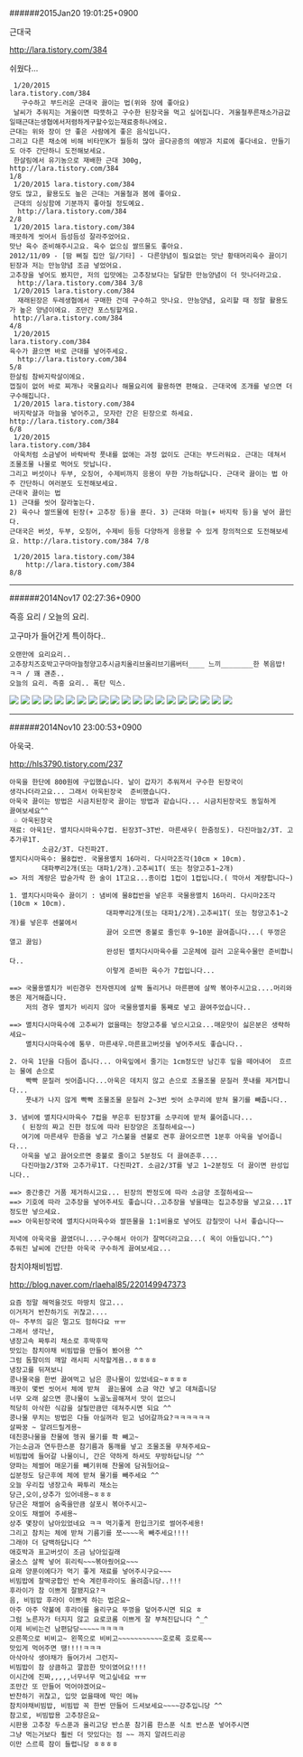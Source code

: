 ######2015Jan20 19:01:25+0900

근대국

<http://lara.tistory.com/384>

쉬웠다...

```
￼1/20/2015
lara.tistory.com/384
￼￼￼구수하고 부드러운 근대국 끓이는 법(위와 장에 좋아요)
￼날씨가 추워지는 겨울이면 따뜻하고 구수한 된장국을 먹고 싶어집니다. 겨울철푸른채소가금값일때근대는생협에서저렴하게구할수있는재료중하나에요.
근대는 위와 장이 안 좋은 사람에게 좋은 음식입니다.
그리고 다른 채소에 비해 비타민K가 월등히 많아 골다공증의 예방과 치료에 좋다네요. 만들기도 아주 간단하니 도전해보세요.
￼한살림에서 유기농으로 재배한 근대 300g,
http://lara.tistory.com/384
1/8
￼1/20/2015 lara.tistory.com/384
양도 많고, 활용도도 높은 근대는 겨울철과 봄에 좋아요.
￼근대의 싱싱함에 기분까지 좋아질 정도예요.
￼￼http://lara.tistory.com/384
2/8
￼1/20/2015 lara.tistory.com/384
깨끗하게 씻어서 듬성듬성 잘라주었어요.
맛난 육수 준비해주시고요. 육수 없으심 쌀뜨물도 좋아요.
2012/11/09 - [땀 삐질 집안 일/기타] - 다른양념이 필요없는 맛난 황태머리육수 끓이기
된장과 저는 만능양념 조금 넣었어요.
고추장을 넣어도 봤지만, 저의 입맛에는 고추장보다는 달달한 만능양념이 더 맛나더라고요.
￼￼http://lara.tistory.com/384 3/8
￼1/20/2015 lara.tistory.com/384
￼￼재래된장은 두레생협에서 구매한 건데 구수하고 맛나요. 만능양념, 요리할 때 정말 활용도가 높은 양념이에요. 조만간 포스팅할게요.
￼http://lara.tistory.com/384
4/8
￼1/20/2015
lara.tistory.com/384
육수가 끓으면 바로 근대를 넣어주세요.
￼￼http://lara.tistory.com/384
5/8
한살림 참바지락살이에요.
껍질이 없어 바로 찌개나 국물요리나 해물요리에 활용하면 편해요. 근대국에 조개를 넣으면 더 구수해집니다.
￼1/20/2015 lara.tistory.com/384
￼바지락살과 마늘을 넣어주고, 모자란 간은 된장으로 하세요.
http://lara.tistory.com/384
6/8
￼1/20/2015
lara.tistory.com/384
￼아욱처럼 소금넣어 바락바락 풋내를 없애는 과정 없이도 근대는 부드러워요. 근대는 데쳐서 조물조물 나물로 먹어도 맛납니다.
그리고 버섯이나 두부, 오징어, 수제비까지 응용이 무한 가능하답니다. 근대국 끓이는 법 아주 간단하니 여러분도 도전해보세요.
근대국 끓이는 법
1) 근대를 씻어 잘라놓는다.
2) 육수나 쌀뜨물에 된장(+ 고추장 등)을 푼다. 3) 근대와 마늘(+ 바지락 등)을 넣어 끓인다.
근대국은 버섯, 두부, 오징어, 수제비 등등 다양하게 응용할 수 있게 창의적으로 도전해보세요. http://lara.tistory.com/384 7/8
￼￼￼￼
￼1/20/2015 lara.tistory.com/384
￼￼￼￼http://lara.tistory.com/384
8/8

```

---

######2014Nov17 02:27:36+0900

즉흥 요리 / 오늘의 요리.

고구마가 들어간게 특이하다..

```
오랜만에 요리요리..
고추장치즈호박고구마마늘청양고추시금치올리브올리브기름버터____ 느끼________한 볶음밥! ㅋㅋ / 꽤 괜춘..
오늘의 요리. 즉흥 요리.. 폭탄 믹스.
```

<img src="DSC03482.JPG">
<img src="DSC03483.JPG">
<img src="DSC03484.JPG">
<img src="DSC03485.JPG">
<img src="DSC03486.JPG">
<img src="DSC03487.JPG">
<img src="DSC03488.JPG">
<img src="DSC03489.JPG">
<img src="DSC03490.JPG">
<img src="DSC03493.JPG">
<img src="DSC03495.JPG">
<img src="DSC03496.JPG">
<img src="DSC03497.JPG">
<img src="DSC03498.JPG">
<img src="DSC03499.JPG">
<img src="DSC03500.JPG">
<img src="DSC03501.JPG">
<img src="DSC03502.JPG">
<img src="DSC03503.JPG">
<img src="DSC03510.JPG">

---

######2014Nov10 23:00:53+0900

아욱국.

<http://hls3790.tistory.com/237>

```
아욱을 한단에 800원에 구입했습니다. 날이 갑자기 추워져서 구수한 된장국이
생각나더라고요... 그래서 아욱된장국  준비했습니다.
아욱국 끓이는 방법은 시금치된장국 끓이는 방법과 같습니다... 시금치된장국도 동일하게
끓여보세요^^
 ♧ 아욱된장국
재료: 아욱1단. 멸치다시마육수7컵. 된장3T~3T반. 마른새우( 한줌정도). 다진마늘2/3T. 고추가루1T.
        소금2/3T. 다진파2T.
멸치다시마육수: 물8컵반. 국물용멸치 16마리. 다시마2조각(10cm × 10cm). 
        대파뿌리2개(또는 대파1/2개).고추씨1T( 또는 청양고추1~2개)
=> 저의 계량은 밥숟가락 한 술이 1T고요...종이컵 1컵이 1컵입니다.( 깍아서 계량합니다~)

1. 멸치다시마육수 끓이기 : 냄비에 물8컵반을 넣은후 국물용멸치 16마리. 다시마2조각(10cm × 10cm). 
                        대파뿌리2개(또는 대파1/2개).고추씨1T( 또는 청양고추1~2개)를 넣은후 센불에서
                        끓어 오르면 중불로 줄인후 9~10분 끓여줍니다...( 뚜껑은  열고 끓임)
                        완성된 멸치다시마육수를 고운체에 걸러 고운육수물만 준비합니다..
                        이렇게 준비한 육수가 7컵입니다...

==> 국물용멸치가 비린경우 전자렌지에 살짝 돌리거나 마른팬에 살짝 볶아주시고요....머리와 똥은 제거해줍니다.
    저의 경우 멸치가 비리지 않아 국물용멸치를 통째로 넣고 끓여주었습니다..

==> 멸치다시마육수에 고추씨가 없을때는 청양고추를 넣으시고요...매운맛이 싫은분은 생략하세요~
    멸치다시마육수에 통무. 마른새우.마른표고버섯을 넣어주셔도 좋습니다..

2. 아욱 1단을 다듬어 줍니다... 아욱잎에서 줄기는 1cm정도만 남긴후 잎을 떼어내어  흐르는 물에 손으로
    빡빡 문질러 씻어줍니다...아욱은 데치지 않고 손으로 조물조물 문질러 풋내를 제거합니다...
    풋내가 나지 않게 빡빡 조물조물 문질러 2~3번 씻어 소쿠리에 받쳐 물기를 빼줍니다..

3. 냄비에 멸치다시마육수 7컵을 부은후 된장3T를 소쿠리에 받쳐 풀어줍니다...
   ( 된장의 짜고 진한 정도에 따라 된장양은 조절하세요~~)
   여기에 마른새우 한줌을 넣고 가스불을 센불로 켠후 끓어오르면 1분후 아욱을 넣어줍니다...
   아욱을 넣고 끓어오르면 중불로 줄이고 5분정도 더 끓여준후....
   다진마늘2/3T와 고추가루1T. 다진파2T. 소금2/3T를 넣고 1~2분정도 더 끓이면 완성입니다..

==> 중간중간 거품 제거하시고요... 된장의 짠정도에 따라 소금양 조절하세요~~
==> 기호에 따라 고추장을 넣어주셔도 좋습니다..고추장을 넣을때는 집고추장을 넣고요...1T정도만 넣으세요.
==> 아욱된장국에 멸치다시마육수와 쌀뜬물을 1:1비율로 넣어도 감칠맛이 나서 좋습니다~~

저녁에 아욱국을 끓였더니....구수해서 아이가 잘먹더라고요...( 옥이 아들입니다.^^)
추워진 날씨에 간단한 아욱국 구수하게 끓여보세요...
```

참치야채비빔밥.

<http://blog.naver.com/rlaehal85/220149947373>

```
요즘 정말 해먹을것도 마땅치 않고...
이거저거 반찬하기도 귀찮고....
아~ 주부의 길은 멀고도 험하다요 ㅠㅠ
그래서 생각난,
냉장고속 짜투리 채소로 후딱후딱
맛있는 참치야채 비빔밥을 만들어 봤어용 ^^
그럼 돔팔이의 깨알 래시피 시작할게욤..ㅎㅎㅎㅎ
냉장고를 뒤져보니
콩나물국을 한번 끓여먹고 남은 콩나물이 있었네요~ㅎㅎㅎㅎ
깨끗이 몇번 씻어서 체에 받쳐  끓는물에 소금 약간 넣고 데쳐줍니당
너무 오래 삶으면 콩나물이 노골노골해져서 맛이 없으니
적당히 아삭한 식감을 살릴만큼만 데쳐주시면 되요 ^^
콩나물 무치는 방법은 다들 아실꺼라 믿고 넘어갈까요?ㅋㅋㅋㅋㅋㅋ
살짜꿍 ~ 알려드릴게용~
데친콩나물을 찬물에 헹궈 물기를 쫙 빼고~
가는소금과 연두한스푼 참기름과 통깨를 넣고 조물조물 무쳐주세요~
비빔밥에 들어갈 나물이니, 간은 약하게 하셔도 무방하답니당 ^^
양파는 체썰어 매운기를 빼기위해 찬물에 담궈뒀어요~
십분정도 담근후에 체에 받쳐 물기를 빼주세요 ^^
오늘 우리집 냉장고속 짜투리 채소는
당근,오이,상추가 있어네용~ㅎㅎㅎ
당근은 채썰어 숨죽을만큼 살포시 볶아주시고~
오이도 채썰어 주세용~
상추 몇장이 남아있었네요 ㅋㅋ 먹기좋게 한입크기로 썰어주세용!
그리고 참치는 체에 받쳐 기름기를 쪼~~~~옥 빼주세요!!!!
그래야 더 담백하답니다 ^^
애호박과 표고버섯이 조금 남아있길래
굴소스 살짝 넣어 휘리릭~~~볶아줬어요~~~
요래 양푼이에다가 먹기 좋게 재료를 넣어주시구요~~~
비빔밥에 찰떡궁합인 반숙 계란후라이도 올려줍니당..!!!
후라이가 참 이쁘게 잘됐지요?ㅋ
음, 비빔밥 후라이 이쁘게 하는 법은요~
아주 아주 약불에 후라이를 올리구요 뚜껑을 덮어주시면 되요 ㅎ
그럼 노른자가 터지지 않고 요로코롬 이쁘게 잘 부쳐진답니다 ^_^
이제 비비는건 남편담당~~~~~ㅋㅋㅋㅋ
오른쪽으로 비비고~ 왼쪽으로 비비고~~~~~~~~~~~호로록 호로록~~
맛있게 먹어주면 땡!!!!ㅋㅋㅋ
아삭아삭 생야채가 들어가서 그런지~
비빔밥이 참 상큼하고 깔끔한 맛이였어요!!!!
이시간에 진짜,,,,,너무너무 먹고싶네요 ㅠㅠ
조만간 또 만들어 먹어야겠어요~
반찬하기 귀찮고, 입맛 없을때에 딱인 메뉴
참치야채비빔밥, 비빔밥 꼭 한번 만들어 드셔보세요~~~~강추입니당 ^^
참고로, 비빔밥용 고추장은요~
시판용 고추장 두스푼과 올리고당 반스푼 참기름 한스푼 식초 반스푼 넣어주시면
그냥 먹는거보다 훨씬 더 맛있다는 점 ~~ 까지 알려드리공
이만 스르륵 잠이 들렵니당 ㅎㅎㅎㅎ
```
